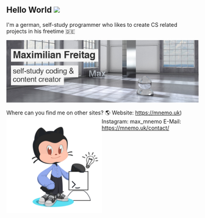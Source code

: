 ## Hello World <img src="https://media.giphy.com/media/hvRJCLFzcasrR4ia7z/giphy.gif" width="25px">


I'm a german, self-study programmer who likes to create CS related projects in his freetime 🇩🇪

<img src="https://raw.githubusercontent.com/MaximilianFreitag/MaximilianFreitag/master/banner.png">
 


Where can you find me on other sites? 🌎  <img align="left" width="250" height="250" src="https://github.com/MaximilianFreitag/MaximilianFreitag/blob/main/octocat_mnemo3.png?raw=true">
 Website: https://mnemo.uk)
 Instagram: max_mnemo
 E-Mail: https://mnemo.uk/contact/





